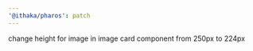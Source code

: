 ```yaml
---
'@ithaka/pharos': patch
---
```


change height for image in image card component from 250px to 224px
